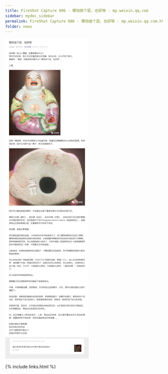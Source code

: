 ```yaml
---
title: FireShot Capture 006 - 哪怕放个屁，也好呀 - mp.weixin.qq.com
sidebar: mydoc_sidebar
permalink: FireShot Capture 006 - 哪怕放个屁，也好呀 - mp.weixin.qq.com.html
folder: news
---
```


<img src="images/FireShot Capture 006 - 哪怕放个屁，也好呀 - mp.weixin.qq.com.png"/>


{% include links.html %}
